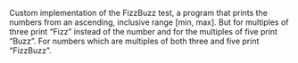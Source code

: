 Custom implementation of the FizzBuzz test, a program that prints the numbers from an ascending, inclusive range [min, max].
But for multiples of three print “Fizz” instead of the number and for the multiples of five print “Buzz”. 
For numbers which are multiples of both three and five print “FizzBuzz”.
